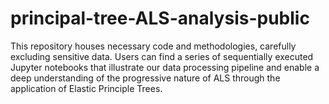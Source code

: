 # principal-tree-ALS-analysis-public
This repository houses necessary code and methodologies, carefully excluding sensitive data. Users can find a series of sequentially executed Jupyter notebooks that illustrate our data processing pipeline and enable a deep understanding of the progressive nature of ALS through the application of Elastic Principle Trees.
